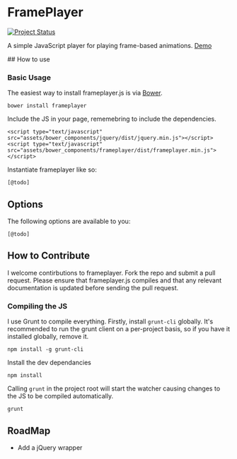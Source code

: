 # FramePlayer

[![Project Status](http://stillmaintained.com/hellopablo/frameplayer.png)](https://stillmaintained.com/hellopablo/frameplayer)

A simple JavaScript player for playing frame-based animations. [Demo](http://hellopablo.github.io/frameplayer)


## How to use

### Basic Usage

The easiest way to install frameplayer.js is via [Bower](http://bower.io).

    bower install frameplayer

Include the JS in your page, rememebring to include the dependencies.

    <script type="text/javascript" src="assets/bower_components/jquery/dist/jquery.min.js"></script>
    <script type="text/javascript" src="assets/bower_components/frameplayer/dist/frameplayer.min.js"></script>

Instantiate frameplayer like so:

	[@todo]

## Options

The following options are available to you:

	[@todo]

## How to Contribute

I welcome contirbutions to frameplayer. Fork the repo and submit a pull request. Please ensure that frameplayer.js compiles and that any relevant documentation is updated before sending the pull request.

### Compiling the JS

I use Grunt to compile everything. Firstly, install `grunt-cli` globally. It's recommended to run the grunt client on a per-project basis, so if you have it installed globally, remove it.

    npm install -g grunt-cli

Install the dev dependancies

    npm install

Calling `grunt` in the project root will start the watcher causing changes to the JS to be compiled automatically.

    grunt

## RoadMap

- Add a jQuery wrapper